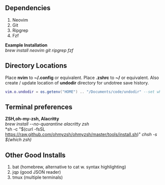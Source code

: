 ## Dependencies
1. Neovim 
2. Git
4. Ripgrep
6. Fzf

**Example Installation**  
*brew install neovim git ripgrep fzf*  

## Directory Locations
Place **nvim** to **~/.config** or equivalent.
Place **.zshrc** to **~/** or equivalent.
Also create / update location of **undodir** directory for undotree save history. 

```lua
vim.o.undodir = os.getenv("HOME") .. "/Documents/code/undodir" --set where you want undodir
```

## Terminal preferences
**ZSH,oh-my-zsh, Alacritty**  
*brew install --no-quarantine alacritty zsh*  
*sh -c "$(curl -fsSL https://raw.github.com/ohmyzsh/ohmyzsh/master/tools/install.sh)"
*chsh -s $(which zsh)* 

## Other Good Installs
1. bat (homebrew, alternative to cat w. syntax highlighting)
2. jqp (good JSON reader)
3. tmux (multiple terminals)
